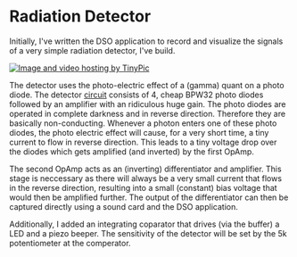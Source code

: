 # Radiation Detector

Initially, I've written the DSO application to record and visualize the signals of a very simple radiation detector, I've build. 

<a href="http://tinypic.com?ref=a49c7m" target="_blank">
 <img src="http://i57.tinypic.com/a49c7m.png" border="0" alt="Image and video hosting by TinyPic">
</a>

The detector uses the photo-electric effect of a (gamma) quant on a photo diode. The detector [circuit](circuit.pdf) consists of 4, cheap BPW32 photo diodes followed by an amplifier with an ridiculous huge gain. The photo diodes are operated in complete darkness and in reverse direction. Therefore they are basically non-conducting. Whenever a photon enters one of these photo diodes, the photo electric effect will cause, for a very short time, a tiny current to flow in reverse direction. This leads to a tiny voltage drop over the diodes which gets amplified (and inverted) by the first OpAmp. 

The second OpAmp acts as an (inverting) differentiator and amplifier. This stage is neccessary as there will always be a very small current that flows in the reverse direction, resulting into a small (constant) bias voltage that would then be amplified further. The output of the differentiator can then be captured directly using a sound card and the DSO application. 

Additionally, I added an integrating coparator that drives (via the buffer) a LED and a piezo beeper. The sensitivity of the detector will be set by the 5k potentiometer at the comperator. 

